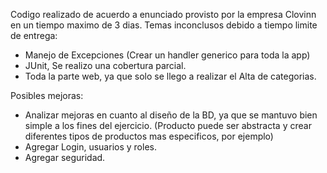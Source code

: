 Codigo realizado de acuerdo a enunciado provisto por la empresa Clovinn en un tiempo maximo de 3 dias.
Temas inconclusos debido a tiempo limite de entrega:
  - Manejo de Excepciones (Crear un handler generico para toda la app)
  - JUnit, Se realizo una cobertura parcial.
  - Toda la parte web, ya que solo se llego a realizar el Alta de categorias.


Posibles mejoras:
  - Analizar mejoras en cuanto al diseño de la BD, ya que se mantuvo bien simple a los fines del ejercicio. (Producto puede ser abstracta y crear diferentes tipos de productos mas especificos, por ejemplo)
  - Agregar Login, usuarios y roles.
  - Agregar seguridad.
